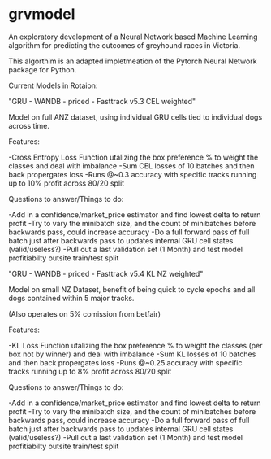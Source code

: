 # grvmodel
An exploratory development of a Neural Network based Machine Learning algorithm for predicting the outcomes of greyhound races in Victoria.

This algorthim is an adapted impletmeation of the Pytorch Neural Network package for Python.

Current Models in Rotaion:

"GRU - WANDB - priced - Fasttrack v5.3 CEL weighted"

Model on full ANZ dataset, using individual GRU cells tied to individual dogs across time.

Features:

  -Cross Entropy Loss Function utalizing the box preference % to weight the classes and deal with imbalance
  -Sum CEL losses of 10 batches and then back propergates loss
  -Runs @~0.3 accuracy with specific tracks running up to 10% profit across 80/20 split
  
Questions to answer/Things to do:
 
  -Add in a confidence/market_price estimator and find lowest delta to return profit
  -Try to vary the minibatch size, and the count of minibatches before backwards pass, could increase accuracy
  -Do a full forward pass of full batch just after backwards pass to updates internal GRU cell states (valid/useless?)
  -Pull out a last validation set (1 Month) and test model profitiabilty outsite train/test split
  
"GRU - WANDB - priced - Fasttrack v5.4 KL NZ weighted"

Model on small NZ Dataset, benefit of being quick to cycle epochs and all dogs contained within 5 major tracks.

(Also operates on 5% comission from betfair)

Features:

  -KL Loss Function utalizing the box preference % to weight the classes (per box not by winner) and deal with imbalance
  -Sum KL losses of 10 batches and then back propergates loss
  -Runs @~0.25 accuracy with specific tracks running up to 8% profit across 80/20 split
  
Questions to answer/Things to do:
 
  -Add in a confidence/market_price estimator and find lowest delta to return profit
  -Try to vary the minibatch size, and the count of minibatches before backwards pass, could increase accuracy
  -Do a full forward pass of full batch just after backwards pass to updates internal GRU cell states (valid/useless?)
  -Pull out a last validation set (1 Month) and test model profitiabilty outsite train/test split

